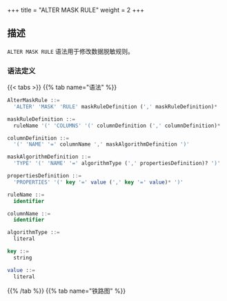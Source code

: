 +++
title = "ALTER MASK RULE"
weight = 2
+++

## 描述

`ALTER MASK RULE` 语法用于修改数据脱敏规则。

### 语法定义

{{< tabs >}}
{{% tab name="语法" %}}
```sql
AlterMaskRule ::=
  'ALTER' 'MASK' 'RULE' maskRuleDefinition (',' maskRuleDefinition)*

maskRuleDefinition ::=
  ruleName '(' 'COLUMNS' '(' columnDefinition (',' columnDefinition)* ')' ')'

columnDefinition ::=
  '(' 'NAME' '=' columnName ',' maskAlgorithmDefinition ')'

maskAlgorithmDefinition ::=
  'TYPE' '(' 'NAME' '=' algorithmType (',' propertiesDefinition)? ')'

propertiesDefinition ::=
  'PROPERTIES' '(' key '=' value (',' key '=' value)* ')'

ruleName ::=
  identifier

columnName ::=
  identifier

algorithmType ::=
  literal

key ::=
  string

value ::=
  literal
```
{{% /tab %}}
{{% tab name="铁路图" %}}
<iframe frameborder="0" name="diagram" id="diagram" width="100%" height="100%"></iframe>
{{% /tab %}}
{{< /tabs >}}

### 补充说明

- `algorithmType` 指定数据脱敏算法类型，请参考 [数据脱敏算法](/cn/user-manual/common-config/builtin-algorithm/mask/)。

### 示例

#### 修改数据脱敏规则

```sql
ALTER MASK RULE t_mask (
COLUMNS(
(NAME=phone_number,TYPE(NAME='MASK_FROM_X_TO_Y', PROPERTIES("from-x"=1, "to-y"=2, "replace-char"="*"))),
(NAME=address,TYPE(NAME='MD5'))
));
```

### 保留字

`ALTER`、`MASK`、`RULE`、`COLUMNS`、`NAME`、`TYPE`

### 相关链接

- [保留字](/cn/user-manual/shardingsphere-proxy/distsql/syntax/reserved-word/)
- [数据脱敏算法](/cn/user-manual/common-config/builtin-algorithm/mask/)